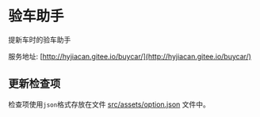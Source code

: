 # 验车助手

提新车时的验车助手

服务地址: [http://hyjiacan.gitee.io/buycar/](http://hyjiacan.gitee.io/buycar/)

## 更新检查项

检查项使用`json`格式存放在文件 [src/assets/option.json](src/assets/option.json) 文件中。
